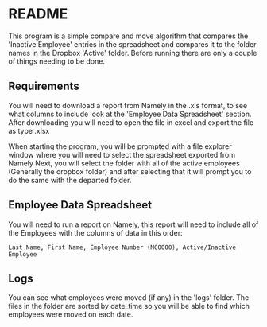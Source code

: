# README

This program is a simple compare and move algorithm that compares the 'Inactive Employee' entries in the spreadsheet and compares it to the folder names in the Dropbox 'Active' folder. Before running there are only a couple of things needing to be done.

## Requirements

You will need to download a report from Namely in the .xls format, to see what columns to include look at the 'Employee Data Spreadsheet' section. After downloading you will need to open the file in excel and export the file as type .xlsx

When starting the program, you will be prompted with a file explorer window where you will need to select the spreadsheet exported from Namely
Next, you will select the folder with all of the active employees (Generally the dropbox folder) and after selecting that it will prompt you to do the same with the departed folder.

## Employee Data Spreadsheet

You will need to run a report on Namely, this report will need to include all of the Employees with the columns of data in this order: 
```
Last Name, First Name, Employee Number (MC0000), Active/Inactive Employee
```

## Logs

You can see what employees were moved (if any) in the 'logs' folder. The files in the folder are sorted by date_time so you will be able to find which employees were moved on each date.
